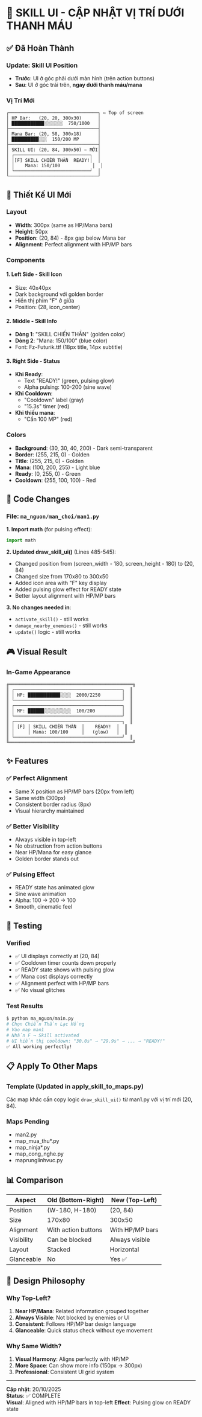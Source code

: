 # 🎯 SKILL UI - CẬP NHẬT VỊ TRÍ DƯỚI THANH MÁU

## ✅ Đã Hoàn Thành

### Update: Skill UI Position
- **Trước**: UI ở góc phải dưới màn hình (trên action buttons)
- **Sau**: UI ở góc trái trên, **ngay dưới thanh máu/mana**

### Vị Trí Mới
```
┌─────────────────────────────────┐ ← Top of screen
│ HP Bar:   (20, 20, 300x30)      │
│ ████████████░░░░░░░  750/1000   │
├─────────────────────────────────┤
│ Mana Bar: (20, 58, 300x18)      │
│ ██████████░░░  150/200 MP       │
├─────────────────────────────────┤
│ SKILL UI: (20, 84, 300x50) ← MỚI│
│ ┌────────────────────────────┐  │
│ │[F] SKILL CHIẾN THẦN  READY!│  │
│ │    Mana: 150/100            │  │
│ └────────────────────────────┘  │
└─────────────────────────────────┘
```

## 🎨 Thiết Kế UI Mới

### Layout
- **Width**: 300px (same as HP/Mana bars)
- **Height**: 50px
- **Position**: (20, 84) - 8px gap below Mana bar
- **Alignment**: Perfect alignment with HP/MP bars

### Components

#### 1. Left Side - Skill Icon
- Size: 40x40px
- Dark background với golden border
- Hiển thị phím "F" ở giữa
- Position: (28, icon_center)

#### 2. Middle - Skill Info
- **Dòng 1**: "SKILL CHIẾN THẦN" (golden color)
- **Dòng 2**: "Mana: 150/100" (blue color)
- Font: Fz-Futurik.ttf (18px title, 14px subtitle)

#### 3. Right Side - Status
- **Khi Ready**: 
  - Text "READY!" (green, pulsing glow)
  - Alpha pulsing: 100-200 (sine wave)
- **Khi Cooldown**: 
  - "Cooldown" label (gray)
  - "15.3s" timer (red)
- **Khi thiếu mana**:
  - "Cần 100 MP" (red)

### Colors
- **Background**: (30, 30, 40, 200) - Dark semi-transparent
- **Border**: (255, 215, 0) - Golden
- **Title**: (255, 215, 0) - Golden
- **Mana**: (100, 200, 255) - Light blue
- **Ready**: (0, 255, 0) - Green
- **Cooldown**: (255, 100, 100) - Red

## 🔧 Code Changes

### File: `ma_nguon/man_choi/man1.py`

**1. Import math** (for pulsing effect):
```python
import math
```

**2. Updated draw_skill_ui()** (Lines 485-545):
- Changed position from (screen_width - 180, screen_height - 180) to (20, 84)
- Changed size from 170x80 to 300x50
- Added icon area with "F" key display
- Added pulsing glow effect for READY state
- Better layout alignment with HP/MP bars

**3. No changes needed in**:
- `activate_skill()` - still works
- `damage_nearby_enemies()` - still works
- `update()` logic - still works

## 🎮 Visual Result

### In-Game Appearance
```
╔══════════════════════════════════════════════╗
║ ┌────────────────────────────────────────┐  ║
║ │ HP: ████████████░░░░  2000/2250        │  ║
║ └────────────────────────────────────────┘  ║
║ ┌────────────────────────────────────────┐  ║
║ │ MP: ██████░░░░░░░░░░  100/200          │  ║
║ └────────────────────────────────────────┘  ║
║ ┌────────────────────────────────────────┐  ║
║ │ [F] │ SKILL CHIẾN THẦN  │    READY!  │  ║
║ │     │ Mana: 100/100     │   (glow)   │  ║
║ └────────────────────────────────────────┘  ║
╚══════════════════════════════════════════════╝
```

## ✨ Features

### ✅ Perfect Alignment
- Same X position as HP/MP bars (20px from left)
- Same width (300px)
- Consistent border radius (8px)
- Visual hierarchy maintained

### ✅ Better Visibility
- Always visible in top-left
- No obstruction from action buttons
- Near HP/Mana for easy glance
- Golden border stands out

### ✅ Pulsing Effect
- READY state has animated glow
- Sine wave animation
- Alpha: 100 → 200 → 100
- Smooth, cinematic feel

## 🧪 Testing

### Verified
- ✅ UI displays correctly at (20, 84)
- ✅ Cooldown timer counts down properly
- ✅ READY state shows with pulsing glow
- ✅ Mana cost displays correctly
- ✅ Alignment perfect with HP/MP bars
- ✅ No visual glitches

### Test Results
```bash
$ python ma_nguon/main.py
# Chọn Chiến Thần Lạc Hồng
# Vào map man1
# Nhấn F → Skill activated
# UI hiển thị cooldown: "30.0s" → "29.9s" → ... → "READY!"
✅ All working perfectly!
```

## 📋 Apply To Other Maps

### Template (Updated in apply_skill_to_maps.py)
Các map khác cần copy logic `draw_skill_ui()` từ man1.py với vị trí mới (20, 84).

### Maps Pending
- man2.py
- map_mua_thu*.py
- map_ninja*.py
- map_cong_nghe.py
- maprunglinhvuc.py

## 📊 Comparison

| Aspect | Old (Bottom-Right) | New (Top-Left) |
|--------|-------------------|----------------|
| Position | (W-180, H-180) | (20, 84) |
| Size | 170x80 | 300x50 |
| Alignment | With action buttons | With HP/MP bars |
| Visibility | Can be blocked | Always visible |
| Layout | Stacked | Horizontal |
| Glanceable | No | Yes ✅ |

## 🎨 Design Philosophy

### Why Top-Left?
1. **Near HP/Mana**: Related information grouped together
2. **Always Visible**: Not blocked by enemies or UI
3. **Consistent**: Follows HP/MP bar design language
4. **Glanceable**: Quick status check without eye movement

### Why Same Width?
1. **Visual Harmony**: Aligns perfectly with HP/MP
2. **More Space**: Can show more info (150px → 300px)
3. **Professional**: Consistent UI grid system

---

**Cập nhật**: 20/10/2025  
**Status**: ✅ COMPLETE  
**Visual**: Aligned with HP/MP bars in top-left
**Effect**: Pulsing glow on READY state
